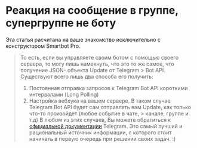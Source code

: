 # Реакция на сообщение в группе, супергруппе не боту

Эта статья расчитана на ваше знакомство исключительно с конструктором Smartbot Pro.

> То есть, если вы управляете своим ботом с помощью своего сервера, то могу лишь намекнуть, что это то же самое, что получение JSON- объекта Update от Telegram > Bot API. Существуют всего лишь два способа его получить:
>    1. Постоянная отправка запросов к Telegram Bot API короткими интервалами (Long Polling)
>    2. Настройка вебхука на вашем сервере. В таком случае Telegram Bot API будет сам отправлять вам Update, как только что-то произойдет (любое событие в чате, > канале, группе и т.д)
> В любом из этих случаев, Вы можете обратиться к [официальной документации](https://core.telegram.org/bots/api#getting-updates) Telegram. Это самый лучший и рациональный источник информации, с которого стоит начинать в первую очередь при решении своих задач. :)